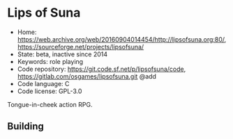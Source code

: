 # Lips of Suna

- Home: <https://web.archive.org/web/20160904014454/http://lipsofsuna.org:80/>, https://sourceforge.net/projects/lipsofsuna/
- State: beta, inactive since 2014
- Keywords: role playing
- Code repository: https://git.code.sf.net/p/lipsofsuna/code, https://gitlab.com/osgames/lipsofsuna.git @add
- Code language: C
- Code license: GPL-3.0

Tongue-in-cheek action RPG.

## Building
